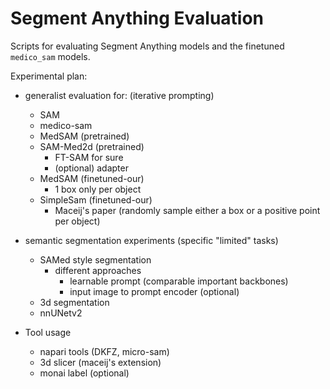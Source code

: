 # Segment Anything Evaluation

Scripts for evaluating Segment Anything models and the finetuned `medico_sam` models.

Experimental plan:
- generalist evaluation for: (iterative prompting)
    - SAM
    - medico-sam
    - MedSAM (pretrained)
    - SAM-Med2d (pretrained)
        - FT-SAM for sure
        - (optional) adapter
    - MedSAM (finetuned-our)
        - 1 box only per object
    - SimpleSam (finetuned-our)
        - Maceij's paper (randomly sample either a box or a positive point per object)


- semantic segmentation experiments (specific "limited" tasks)
    - SAMed style segmentation
        - different approaches
            - learnable prompt (comparable important backbones)
            - input image to prompt encoder (optional)
    - 3d segmentation
    - nnUNetv2


- Tool usage
    - napari tools (DKFZ, micro-sam)
    - 3d slicer (maceij's extension)
    - monai label (optional)
